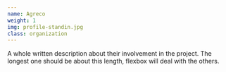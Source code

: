 ```yaml
---
name: Agreco
weight: 1
img: profile-standin.jpg
class: organization
---
```

A whole written description about their involvement in the project. The longest one should be about this length, flexbox will deal with the others.
